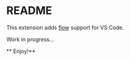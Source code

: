 # README

This extension adds [flow](http://flowtype.org) support for VS Code.

Work in progress...

** Enjoy!**